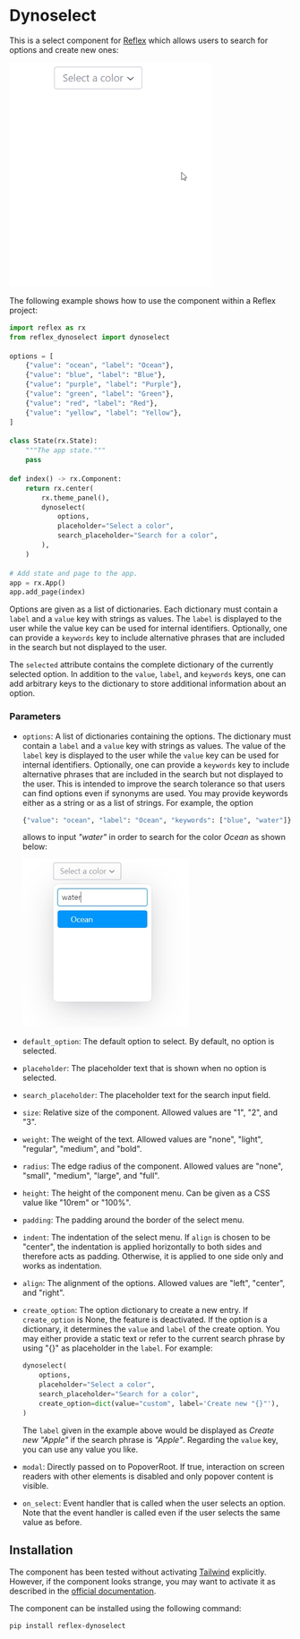 # Dynoselect

This is a select component for [Reflex](https://reflex.dev) which allows users to 
search for options and create new ones:

<img src="data/demo.gif" height="400px">

The following example shows how to use the component within a Reflex project:

```py
import reflex as rx
from reflex_dynoselect import dynoselect

options = [
    {"value": "ocean", "label": "Ocean"},
    {"value": "blue", "label": "Blue"},
    {"value": "purple", "label": "Purple"},
    {"value": "green", "label": "Green"},
    {"value": "red", "label": "Red"},
    {"value": "yellow", "label": "Yellow"},
]

class State(rx.State):
    """The app state."""
    pass

def index() -> rx.Component:
    return rx.center(
        rx.theme_panel(),
        dynoselect(
            options,
            placeholder="Select a color",
            search_placeholder="Search for a color",
        ),
    )

# Add state and page to the app.
app = rx.App()
app.add_page(index)
```

Options are given as a list of dictionaries. Each dictionary must contain a `label`
and a `value` key with strings as values. The `label` is displayed to the user while
the value key can be used for internal identifiers. Optionally, one can provide a 
`keywords` key to include alternative phrases that are included in the search but
not displayed to the user.

The `selected` attribute contains the complete dictionary of the currently selected 
option. In addition to the `value`, `label`, and `keywords` keys, one can add
arbitrary keys to the dictionary to store additional information about an option.

### Parameters
- `options`: A list of dictionaries containing the options. The dictionary
    must contain a `label` and a `value` key with strings as values. The value of the
    `label` key is displayed to the user while the `value` key can be used for internal
    identifiers. Optionally, one can provide a `keywords` key to include alternative 
    phrases that are included in the search but not displayed to the user. This is 
    intended to improve the search tolerance so that users can find options even 
    if synonyms are used. You may provide keywords either as a string or as a list
    of strings. For example, the option
    ```py
    {"value": "ocean", "label": "Ocean", "keywords": ["blue", "water"]}
    ```
    allows to input _"water"_ in order to search for the color _Ocean_ as shown below:

    <img src="data/keyword-search.jpg" height="300px">
- `default_option`: The default option to select. By default, no option is
    selected.
- `placeholder`: The placeholder text that is shown when no option is selected.
- `search_placeholder`: The placeholder text for the search input field.
- `size`: Relative size of the component. Allowed values are "1", "2", and "3".
- `weight`: The weight of the text. Allowed values are "none", "light", 
    "regular", "medium", and "bold".
- `radius`: The edge radius of the component. Allowed values are "none",
    "small", "medium", "large", and "full".
- `height`: The height of the component menu. Can be given as a CSS value
    like "10rem" or "100%".
- `padding`: The padding around the border of the select menu.
- `indent`: The indentation of the select menu. If `align` is chosen to be
    "center", the indentation is applied horizontally to both sides and
    therefore acts as padding. Otherwise, it is applied to one side only
    and works as indentation.
- `align`: The alignment of the options. Allowed values are "left",
    "center", and "right".
- `create_option`: The option dictionary to create a new entry. If `create_option` is 
    None, the feature is deactivated. If the option is a dictionary, it determines the 
    `value` and `label` of the create option. You may either provide a static text
    or refer to the current search phrase by using "{}" as placeholder in the
    `label`. For example:
    ```py
    dynoselect(
        options,
        placeholder="Select a color",
        search_placeholder="Search for a color",
        create_option=dict(value="custom", label='Create new "{}"'),
    )
    ```
    The `label` given in the example above would be displayed as _Create new "Apple"_ if 
    the search phrase is _"Apple"_. Regarding the `value` key, you can use any 
    value you like.   
- `modal`: Directly passed on to PopoverRoot. If true, interaction on screen 
    readers with other elements is disabled and only popover content 
    is visible.
- `on_select`: Event handler that is called when the user selects an option. Note
    that the event handler is called even if the user selects the same value
    as before.

## Installation
The component has been tested without activating [Tailwind](https://tailwindcss.com/) 
explicitly. However, if the component looks strange, you may want to activate it as 
described in the [official documentation](https://reflex.dev/docs/styling/overview/#tailwind).

The component can be installed using the following command:
```bash
pip install reflex-dynoselect
```
